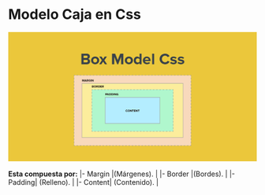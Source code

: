 
# Modelo Caja en Css
![modelocaja](/Parcial1/ModeloCaja/MDC.jpg)

**Esta compuesta por:**
|- Margin |(Márgenes).   |
|- Border |(Bordes).     |
|- Padding| (Relleno).   |
|- Content| (Contenido). |